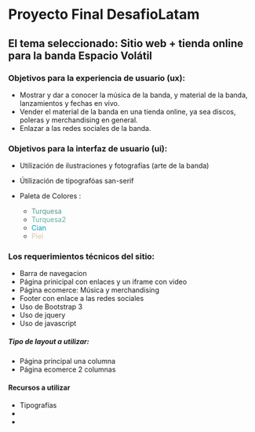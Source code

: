 
# Proyecto Final DesafioLatam


## El tema seleccionado: Sitio web + tienda online para la banda Espacio Volátil 


### Objetivos para la experiencia de usuario (ux):

- Mostrar y dar a conocer la música de la banda, y material de la banda, lanzamientos y fechas en vivo.
- Vender el material de la banda en una tienda online, ya sea discos, poleras y merchandising en general.
- Enlazar a las redes sociales de la banda.

### Objetivos para la interfaz de usuario (ui):

- Utilización de ilustraciones y fotografías 
  (arte de la banda)

- Útilización de tipografóas san-serif
- Paleta de Colores :

  - <span style="color:#5a958e">Turquesa</span> 
  - <span style="color:#66af9f">Turquesa2</span>
  - <span style="color:#00a1c6 ">Cian</span>
  - <span style="color:#E5BFA4"> Piel</span>  


### Los requerimientos técnicos del sitio:
- Barra de navegacion
- Página prinicipal con enlaces y un iframe con video 
- Página ecomerce: Música y merchandising
- Footer con enlace a las redes sociales
- Uso de Bootstrap 3
- Uso de jquery
- Uso de javascript

##### Tipo de layout a utilizar:

- Página principal una columna
- Página ecomerce 2 columnas

#### Recursos a utilizar

- Tipografías
-
-
